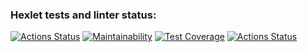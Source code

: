 ### Hexlet tests and linter status:
[![Actions Status](https://github.com/Allex75/java-project-lvl1/workflows/hexlet-check/badge.svg)](https://github.com/Allex75/java-project-lvl1/actions)
[![Maintainability](https://api.codeclimate.com/v1/badges/a99a88d28ad37a79dbf6/maintainability)](https://codeclimate.com/github/codeclimate/codeclimate/maintainability)
[![Test Coverage](https://api.codeclimate.com/v1/badges/a99a88d28ad37a79dbf6/test_coverage)](https://codeclimate.com/github/codeclimate/codeclimate/test_coverage)
[![Actions Status](https://github.com/Allex75/java-project-lvl1/workflows/GithubActions/badge.svg)](https://github.com/Allex75/java-project-lvl1/actions)

